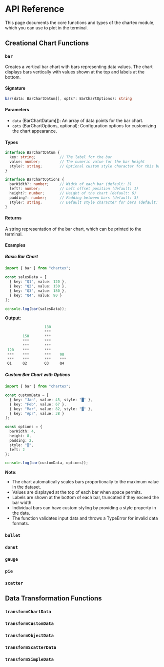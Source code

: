 # API Reference

This page documents the core functions and types of the chartex module, which you can use to plot in the terminal.

## Creational Chart Functions

### `bar`

Creates a vertical bar chart with bars representing data values. The chart displays bars vertically with values shown at the top and labels at the bottom.

#### Signature

```typescript
bar(data: BarChartDatum[], opts?: BarChartOptions): string
```

#### Parameters

- `data` (BarChartDatum[]): An array of data points for the bar chart.
- `opts` (BarChartOptions, optional): Configuration options for customizing the chart appearance.

#### Types

```ts
interface BarChartDatum {
  key: string;           // The label for the bar
  value: number;         // The numeric value for the bar height
  style?: string;        // Optional custom style character for this bar
}

interface BarChartOptions {
  barWidth?: number;     // Width of each bar (default: 3)
  left?: number;         // Left offset position (default: 1)
  height?: number;       // Height of the chart (default: 6)
  padding?: number;      // Padding between bars (default: 3)
  style?: string;        // Default style character for bars (default: "*")
}
```

#### Returns

 A string representation of the bar chart, which can be printed to the terminal.

#### Examples

##### Basic Bar Chart

```typescript
import { bar } from "chartex";

const salesData = [
  { key: "Q1", value: 120 },
  { key: "Q2", value: 150 },
  { key: "Q3", value: 180 },
  { key: "Q4", value: 90 }
];

console.log(bar(salesData));
```

**Output:**

```ts
                  180
                  ***
        150       ***
        ***       ***
        ***       ***
 120    ***       ***
 ***    ***       ***    90
 ***    ***       ***    ***
 Q1     Q2        Q3     Q4
```

##### Custom Bar Chart with Options

```typescript
import { bar } from "chartex";

const customData = [
  { key: "Jan", value: 45, style: "█" },
  { key: "Feb", value: 67 },
  { key: "Mar", value: 82, style: "▓" },
  { key: "Apr", value: 38 }
];

const options = {
  barWidth: 4,
  height: 8,
  padding: 2,
  style: "▒",
  left: 2
};

console.log(bar(customData, options));
```

**Note:**

- The chart automatically scales bars proportionally to the maximum value in the dataset.
- Values are displayed at the top of each bar when space permits.
- Labels are shown at the bottom of each bar, truncated if they exceed the bar width.
- Individual bars can have custom styling by providing a style property in the data.
- The function validates input data and throws a TypeError for invalid data formats.

### `bullet`

### `donut`

### `gauge`

### `pie`

### `scatter`

## Data Transformation Functions

### `transformChartData`

### `transformCustomData`

### `transformObjectData`

### `transformScatterData`

### `transformSimpleData`
